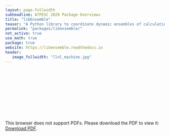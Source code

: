 ```yaml
---
layout: page-fullwidth
subheadline: ATPESC 2020 Package Overviews
title: "libEnsemble"
teaser: "A Python library to coordinate dynamic ensembles of calculations"
permalink: "packages/libensemble/"
not_active: true
use_math: true
package: true
website: https://libensemble.readthedocs.io
header:
   image_fullwidth: "llnl_machine.jpg"
---
```


<div id="1slide" style="position: relative;padding-bottom: 57%;height: 0;overflow: hidden;max-width: 100%;">
    <object data="overview.pdf" type="application/pdf" style="position: absolute;top: 0;left: 0;width: 100%;height: 100%;">
        <embed src="overview.pdf" type="application/pdf">
            <p>This browser does not support PDFs. Please download the PDF to view it: <a href="overview.pdf">Download PDF</a>.</p>
        </embed>
    </object>
</div>